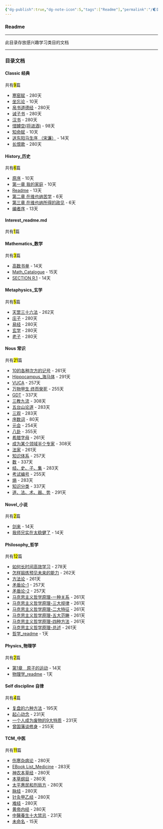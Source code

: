 ```yaml
---
{"dg-publish":true,"dg-note-icon":5,"tags":["Readme"],"permalink":"/🌓Interest_兴趣/Interest_readme/","dgPassFrontmatter":true,"noteIcon":5,"created":"2024-08-24T23:09:47.412+08:00","updated":"2024-09-13T16:43:32.782+08:00"}
---
```


### Readme
--- 
此目录存放感兴趣学习类目的文档
***
### 目录文档
<p><span><h4 data-heading="Classic 经典" dir="auto">Classic 经典</h4></span></p><p><span>共有<mark>9</mark>篇</span></p><div><ul class="dataview list-view-ul"><li><span><a data-tooltip-position="top" aria-label="🌓Interest_兴趣/Classic 经典/寒窑赋.md" data-href="🌓Interest_兴趣/Classic 经典/寒窑赋.md" href="🌓Interest_兴趣/Classic 经典/寒窑赋.md" class="internal-link" target="_blank" rel="noopener">寒窑赋</a> - 280天</span></li><li><span><a data-tooltip-position="top" aria-label="🌓Interest_兴趣/Classic 经典/坐忘论.md" data-href="🌓Interest_兴趣/Classic 经典/坐忘论.md" href="🌓Interest_兴趣/Classic 经典/坐忘论.md" class="internal-link" target="_blank" rel="noopener">坐忘论</a> - 10天</span></li><li><span><a data-tooltip-position="top" aria-label="🌓Interest_兴趣/Classic 经典/帛书道德经.md" data-href="🌓Interest_兴趣/Classic 经典/帛书道德经.md" href="🌓Interest_兴趣/Classic 经典/帛书道德经.md" class="internal-link" target="_blank" rel="noopener">帛书道德经</a> - 280天</span></li><li><span><a data-tooltip-position="top" aria-label="🌓Interest_兴趣/Classic 经典/诫子书.md" data-href="🌓Interest_兴趣/Classic 经典/诫子书.md" href="🌓Interest_兴趣/Classic 经典/诫子书.md" class="internal-link" target="_blank" rel="noopener">诫子书</a> - 280天</span></li><li><span><a data-tooltip-position="top" aria-label="🌓Interest_兴趣/Classic 经典/汉书.md" data-href="🌓Interest_兴趣/Classic 经典/汉书.md" href="🌓Interest_兴趣/Classic 经典/汉书.md" class="internal-link" target="_blank" rel="noopener">汉书</a> - 280天</span></li><li><span><a data-tooltip-position="top" aria-label="🌓Interest_兴趣/Classic 经典/惜罇空(将进酒).md" data-href="🌓Interest_兴趣/Classic 经典/惜罇空(将进酒).md" href="🌓Interest_兴趣/Classic 经典/惜罇空(将进酒).md" class="internal-link" target="_blank" rel="noopener">惜罇空(将进酒)</a> - 98天</span></li><li><span><a data-tooltip-position="top" aria-label="🌓Interest_兴趣/Classic 经典/知命赋.md" data-href="🌓Interest_兴趣/Classic 经典/知命赋.md" href="🌓Interest_兴趣/Classic 经典/知命赋.md" class="internal-link" target="_blank" rel="noopener">知命赋</a> - 10天</span></li><li><span><a data-tooltip-position="top" aria-label="🌓Interest_兴趣/Classic 经典/送东阳马生序 （宋濂）.md" data-href="🌓Interest_兴趣/Classic 经典/送东阳马生序 （宋濂）.md" href="🌓Interest_兴趣/Classic 经典/送东阳马生序 （宋濂）.md" class="internal-link" target="_blank" rel="noopener">送东阳马生序 （宋濂）</a> - 14天</span></li><li><span><a data-tooltip-position="top" aria-label="🌓Interest_兴趣/Classic 经典/长恨歌.md" data-href="🌓Interest_兴趣/Classic 经典/长恨歌.md" href="🌓Interest_兴趣/Classic 经典/长恨歌.md" class="internal-link" target="_blank" rel="noopener">长恨歌</a> - 280天</span></li></ul></div><p><span><h4 data-heading="History_历史" dir="auto">History_历史</h4></span></p><p><span>共有<mark>6</mark>篇</span></p><div><ul class="dataview list-view-ul"><li><span><a data-tooltip-position="top" aria-label="🌓Interest_兴趣/History_历史/Mein Kampf/原序.md" data-href="🌓Interest_兴趣/History_历史/Mein Kampf/原序.md" href="🌓Interest_兴趣/History_历史/Mein Kampf/原序.md" class="internal-link" target="_blank" rel="noopener">原序</a> - 10天</span></li><li><span><a data-tooltip-position="top" aria-label="🌓Interest_兴趣/History_历史/Mein Kampf/第一章 我的家庭.md" data-href="🌓Interest_兴趣/History_历史/Mein Kampf/第一章 我的家庭.md" href="🌓Interest_兴趣/History_历史/Mein Kampf/第一章 我的家庭.md" class="internal-link" target="_blank" rel="noopener">第一章 我的家庭</a> - 10天</span></li><li><span><a data-tooltip-position="top" aria-label="🌓Interest_兴趣/History_历史/Mein Kampf/Readme.md" data-href="🌓Interest_兴趣/History_历史/Mein Kampf/Readme.md" href="🌓Interest_兴趣/History_历史/Mein Kampf/Readme.md" class="internal-link" target="_blank" rel="noopener">Readme</a> - 13天</span></li><li><span><a data-tooltip-position="top" aria-label="🌓Interest_兴趣/History_历史/Mein Kampf/第二章 在维也纳苦学.md" data-href="🌓Interest_兴趣/History_历史/Mein Kampf/第二章 在维也纳苦学.md" href="🌓Interest_兴趣/History_历史/Mein Kampf/第二章 在维也纳苦学.md" class="internal-link" target="_blank" rel="noopener">第二章 在维也纳苦学</a> - 6天</span></li><li><span><a data-tooltip-position="top" aria-label="🌓Interest_兴趣/History_历史/Mein Kampf/第三章 在维也纳所得的政见.md" data-href="🌓Interest_兴趣/History_历史/Mein Kampf/第三章 在维也纳所得的政见.md" href="🌓Interest_兴趣/History_历史/Mein Kampf/第三章 在维也纳所得的政见.md" class="internal-link" target="_blank" rel="noopener">第三章 在维也纳所得的政见</a> - 6天</span></li><li><span><a data-tooltip-position="top" aria-label="🌓Interest_兴趣/History_历史/Mein Kampf/编者序.md" data-href="🌓Interest_兴趣/History_历史/Mein Kampf/编者序.md" href="🌓Interest_兴趣/History_历史/Mein Kampf/编者序.md" class="internal-link" target="_blank" rel="noopener">编者序</a> - 13天</span></li></ul></div><p><span><h4 data-heading="Interest_readme.md" dir="auto">Interest_readme.md</h4></span></p><p><span>共有<mark>1</mark>篇</span></p><div><ul class="dataview list-view-ul"></ul></div><p><span><h4 data-heading="Mathematics_数学" dir="auto">Mathematics_数学</h4></span></p><p><span>共有<mark>3</mark>篇</span></p><div><ul class="dataview list-view-ul"><li><span><a data-tooltip-position="top" aria-label="🌓Interest_兴趣/Mathematics_数学/高数书单.md" data-href="🌓Interest_兴趣/Mathematics_数学/高数书单.md" href="🌓Interest_兴趣/Mathematics_数学/高数书单.md" class="internal-link" target="_blank" rel="noopener">高数书单</a> - 14天</span></li><li><span><a data-tooltip-position="top" aria-label="🌓Interest_兴趣/Mathematics_数学/Math_Catalogue.md" data-href="🌓Interest_兴趣/Mathematics_数学/Math_Catalogue.md" href="🌓Interest_兴趣/Mathematics_数学/Math_Catalogue.md" class="internal-link" target="_blank" rel="noopener">Math_Catalogue</a> - 15天</span></li><li><span><a data-tooltip-position="top" aria-label="🌓Interest_兴趣/Mathematics_数学/Precalculus/SECTION R.1.md" data-href="🌓Interest_兴趣/Mathematics_数学/Precalculus/SECTION R.1.md" href="🌓Interest_兴趣/Mathematics_数学/Precalculus/SECTION R.1.md" class="internal-link" target="_blank" rel="noopener">SECTION R.1</a> - 14天</span></li></ul></div><p><span><h4 data-heading="Metaphysics_玄学" dir="auto">Metaphysics_玄学</h4></span></p><p><span>共有<mark>5</mark>篇</span></p><div><ul class="dataview list-view-ul"><li><span><a data-tooltip-position="top" aria-label="🌓Interest_兴趣/Metaphysics_玄学/天罡三十六法.md" data-href="🌓Interest_兴趣/Metaphysics_玄学/天罡三十六法.md" href="🌓Interest_兴趣/Metaphysics_玄学/天罡三十六法.md" class="internal-link" target="_blank" rel="noopener">天罡三十六法</a> - 262天</span></li><li><span><a data-tooltip-position="top" aria-label="🌓Interest_兴趣/Metaphysics_玄学/庄子.md" data-href="🌓Interest_兴趣/Metaphysics_玄学/庄子.md" href="🌓Interest_兴趣/Metaphysics_玄学/庄子.md" class="internal-link" target="_blank" rel="noopener">庄子</a> - 280天</span></li><li><span><a data-tooltip-position="top" aria-label="🌓Interest_兴趣/Metaphysics_玄学/易经.md" data-href="🌓Interest_兴趣/Metaphysics_玄学/易经.md" href="🌓Interest_兴趣/Metaphysics_玄学/易经.md" class="internal-link" target="_blank" rel="noopener">易经</a> - 280天</span></li><li><span><a data-tooltip-position="top" aria-label="🌓Interest_兴趣/Metaphysics_玄学/玄学.md" data-href="🌓Interest_兴趣/Metaphysics_玄学/玄学.md" href="🌓Interest_兴趣/Metaphysics_玄学/玄学.md" class="internal-link" target="_blank" rel="noopener">玄学</a> - 280天</span></li><li><span><a data-tooltip-position="top" aria-label="🌓Interest_兴趣/Metaphysics_玄学/老子.md" data-href="🌓Interest_兴趣/Metaphysics_玄学/老子.md" href="🌓Interest_兴趣/Metaphysics_玄学/老子.md" class="internal-link" target="_blank" rel="noopener">老子</a> - 280天</span></li></ul></div><p><span><h4 data-heading="Nous 常识" dir="auto">Nous 常识</h4></span></p><p><span>共有<mark>21</mark>篇</span></p><div><ul class="dataview list-view-ul"><li><span><a data-tooltip-position="top" aria-label="🌓Interest_兴趣/Nous 常识/10的各种次方的记号.md" data-href="🌓Interest_兴趣/Nous 常识/10的各种次方的记号.md" href="🌓Interest_兴趣/Nous 常识/10的各种次方的记号.md" class="internal-link" target="_blank" rel="noopener">10的各种次方的记号</a> - 261天</span></li><li><span><a data-tooltip-position="top" aria-label="🌓Interest_兴趣/Nous 常识/Hippocampus_海马体.md" data-href="🌓Interest_兴趣/Nous 常识/Hippocampus_海马体.md" href="🌓Interest_兴趣/Nous 常识/Hippocampus_海马体.md" class="internal-link" target="_blank" rel="noopener">Hippocampus_海马体</a> - 291天</span></li><li><span><a data-tooltip-position="top" aria-label="🌓Interest_兴趣/Nous 常识/VUCA.md" data-href="🌓Interest_兴趣/Nous 常识/VUCA.md" href="🌓Interest_兴趣/Nous 常识/VUCA.md" class="internal-link" target="_blank" rel="noopener">VUCA</a> - 257天</span></li><li><span><a data-tooltip-position="top" aria-label="🌓Interest_兴趣/Nous 常识/万物甲生 终而癸死.md" data-href="🌓Interest_兴趣/Nous 常识/万物甲生 终而癸死.md" href="🌓Interest_兴趣/Nous 常识/万物甲生 终而癸死.md" class="internal-link" target="_blank" rel="noopener">万物甲生 终而癸死</a> - 255天</span></li><li><span><a data-tooltip-position="top" aria-label="🌓Interest_兴趣/Nous 常识/GDT.md" data-href="🌓Interest_兴趣/Nous 常识/GDT.md" href="🌓Interest_兴趣/Nous 常识/GDT.md" class="internal-link" target="_blank" rel="noopener">GDT</a> - 337天</span></li><li><span><a data-tooltip-position="top" aria-label="🌓Interest_兴趣/Nous 常识/三教九流.md" data-href="🌓Interest_兴趣/Nous 常识/三教九流.md" href="🌓Interest_兴趣/Nous 常识/三教九流.md" class="internal-link" target="_blank" rel="noopener">三教九流</a> - 308天</span></li><li><span><a data-tooltip-position="top" aria-label="🌓Interest_兴趣/Nous 常识/五台山论道.md" data-href="🌓Interest_兴趣/Nous 常识/五台山论道.md" href="🌓Interest_兴趣/Nous 常识/五台山论道.md" class="internal-link" target="_blank" rel="noopener">五台山论道</a> - 283天</span></li><li><span><a data-tooltip-position="top" aria-label="🌓Interest_兴趣/Nous 常识/三观.md" data-href="🌓Interest_兴趣/Nous 常识/三观.md" href="🌓Interest_兴趣/Nous 常识/三观.md" class="internal-link" target="_blank" rel="noopener">三观</a> - 283天</span></li><li><span><a data-tooltip-position="top" aria-label="🌓Interest_兴趣/Nous 常识/序数词.md" data-href="🌓Interest_兴趣/Nous 常识/序数词.md" href="🌓Interest_兴趣/Nous 常识/序数词.md" class="internal-link" target="_blank" rel="noopener">序数词</a> - 80天</span></li><li><span><a data-tooltip-position="top" aria-label="🌓Interest_兴趣/Nous 常识/元会.md" data-href="🌓Interest_兴趣/Nous 常识/元会.md" href="🌓Interest_兴趣/Nous 常识/元会.md" class="internal-link" target="_blank" rel="noopener">元会</a> - 254天</span></li><li><span><a data-tooltip-position="top" aria-label="🌓Interest_兴趣/Nous 常识/八卦.md" data-href="🌓Interest_兴趣/Nous 常识/八卦.md" href="🌓Interest_兴趣/Nous 常识/八卦.md" class="internal-link" target="_blank" rel="noopener">八卦</a> - 355天</span></li><li><span><a data-tooltip-position="top" aria-label="🌓Interest_兴趣/Nous 常识/希腊字母.md" data-href="🌓Interest_兴趣/Nous 常识/希腊字母.md" href="🌓Interest_兴趣/Nous 常识/希腊字母.md" class="internal-link" target="_blank" rel="noopener">希腊字母</a> - 261天</span></li><li><span><a data-tooltip-position="top" aria-label="🌓Interest_兴趣/Nous 常识/成为某个领域半个专家.md" data-href="🌓Interest_兴趣/Nous 常识/成为某个领域半个专家.md" href="🌓Interest_兴趣/Nous 常识/成为某个领域半个专家.md" class="internal-link" target="_blank" rel="noopener">成为某个领域半个专家</a> - 308天</span></li><li><span><a data-tooltip-position="top" aria-label="🌓Interest_兴趣/Nous 常识/法家.md" data-href="🌓Interest_兴趣/Nous 常识/法家.md" href="🌓Interest_兴趣/Nous 常识/法家.md" class="internal-link" target="_blank" rel="noopener">法家</a> - 261天</span></li><li><span><a data-tooltip-position="top" aria-label="🌓Interest_兴趣/Nous 常识/知识体系.md" data-href="🌓Interest_兴趣/Nous 常识/知识体系.md" href="🌓Interest_兴趣/Nous 常识/知识体系.md" class="internal-link" target="_blank" rel="noopener">知识体系</a> - 257天</span></li><li><span><a data-tooltip-position="top" aria-label="🌓Interest_兴趣/Nous 常识/数.md" data-href="🌓Interest_兴趣/Nous 常识/数.md" href="🌓Interest_兴趣/Nous 常识/数.md" class="internal-link" target="_blank" rel="noopener">数</a> - 337天</span></li><li><span><a data-tooltip-position="top" aria-label="🌓Interest_兴趣/Nous 常识/经、史、子、集.md" data-href="🌓Interest_兴趣/Nous 常识/经、史、子、集.md" href="🌓Interest_兴趣/Nous 常识/经、史、子、集.md" class="internal-link" target="_blank" rel="noopener">经、史、子、集</a> - 283天</span></li><li><span><a data-tooltip-position="top" aria-label="🌓Interest_兴趣/Nous 常识/考试编号.md" data-href="🌓Interest_兴趣/Nous 常识/考试编号.md" href="🌓Interest_兴趣/Nous 常识/考试编号.md" class="internal-link" target="_blank" rel="noopener">考试编号</a> - 255天</span></li><li><span><a data-tooltip-position="top" aria-label="🌓Interest_兴趣/Nous 常识/熵.md" data-href="🌓Interest_兴趣/Nous 常识/熵.md" href="🌓Interest_兴趣/Nous 常识/熵.md" class="internal-link" target="_blank" rel="noopener">熵</a> - 283天</span></li><li><span><a data-tooltip-position="top" aria-label="🌓Interest_兴趣/Nous 常识/知识分类.md" data-href="🌓Interest_兴趣/Nous 常识/知识分类.md" href="🌓Interest_兴趣/Nous 常识/知识分类.md" class="internal-link" target="_blank" rel="noopener">知识分类</a> - 337天</span></li><li><span><a data-tooltip-position="top" aria-label="🌓Interest_兴趣/Nous 常识/道、法、术、器、势.md" data-href="🌓Interest_兴趣/Nous 常识/道、法、术、器、势.md" href="🌓Interest_兴趣/Nous 常识/道、法、术、器、势.md" class="internal-link" target="_blank" rel="noopener">道、法、术、器、势</a> - 291天</span></li></ul></div><p><span><h4 data-heading="Novel_小说" dir="auto">Novel_小说</h4></span></p><p><span>共有<mark>2</mark>篇</span></p><div><ul class="dataview list-view-ul"><li><span><a data-tooltip-position="top" aria-label="🌓Interest_兴趣/Novel_小说/剑来.md" data-href="🌓Interest_兴趣/Novel_小说/剑来.md" href="🌓Interest_兴趣/Novel_小说/剑来.md" class="internal-link" target="_blank" rel="noopener">剑来</a> - 14天</span></li><li><span><a data-tooltip-position="top" aria-label="🌓Interest_兴趣/Novel_小说/我师兄实在太稳健了.md" data-href="🌓Interest_兴趣/Novel_小说/我师兄实在太稳健了.md" href="🌓Interest_兴趣/Novel_小说/我师兄实在太稳健了.md" class="internal-link" target="_blank" rel="noopener">我师兄实在太稳健了</a> - 14天</span></li></ul></div><p><span><h4 data-heading="Philosophy_哲学" dir="auto">Philosophy_哲学</h4></span></p><p><span>共有<mark>12</mark>篇</span></p><div><ul class="dataview list-view-ul"><li><span><a data-tooltip-position="top" aria-label="🌓Interest_兴趣/Philosophy_哲学/如何长时间高效学习.md" data-href="🌓Interest_兴趣/Philosophy_哲学/如何长时间高效学习.md" href="🌓Interest_兴趣/Philosophy_哲学/如何长时间高效学习.md" class="internal-link" target="_blank" rel="noopener">如何长时间高效学习</a> - 278天</span></li><li><span><a data-tooltip-position="top" aria-label="🌓Interest_兴趣/Philosophy_哲学/怎样锻炼预见未来的能力.md" data-href="🌓Interest_兴趣/Philosophy_哲学/怎样锻炼预见未来的能力.md" href="🌓Interest_兴趣/Philosophy_哲学/怎样锻炼预见未来的能力.md" class="internal-link" target="_blank" rel="noopener">怎样锻炼预见未来的能力</a> - 262天</span></li><li><span><a data-tooltip-position="top" aria-label="🌓Interest_兴趣/Philosophy_哲学/方法论.md" data-href="🌓Interest_兴趣/Philosophy_哲学/方法论.md" href="🌓Interest_兴趣/Philosophy_哲学/方法论.md" class="internal-link" target="_blank" rel="noopener">方法论</a> - 261天</span></li><li><span><a data-tooltip-position="top" aria-label="🌓Interest_兴趣/Philosophy_哲学/矛盾论-1.md" data-href="🌓Interest_兴趣/Philosophy_哲学/矛盾论-1.md" href="🌓Interest_兴趣/Philosophy_哲学/矛盾论-1.md" class="internal-link" target="_blank" rel="noopener">矛盾论-1</a> - 257天</span></li><li><span><a data-tooltip-position="top" aria-label="🌓Interest_兴趣/Philosophy_哲学/矛盾论-2.md" data-href="🌓Interest_兴趣/Philosophy_哲学/矛盾论-2.md" href="🌓Interest_兴趣/Philosophy_哲学/矛盾论-2.md" class="internal-link" target="_blank" rel="noopener">矛盾论-2</a> - 257天</span></li><li><span><a data-tooltip-position="top" aria-label="🌓Interest_兴趣/Philosophy_哲学/马克思主义哲学原理-一种关系.md" data-href="🌓Interest_兴趣/Philosophy_哲学/马克思主义哲学原理-一种关系.md" href="🌓Interest_兴趣/Philosophy_哲学/马克思主义哲学原理-一种关系.md" class="internal-link" target="_blank" rel="noopener">马克思主义哲学原理-一种关系</a> - 261天</span></li><li><span><a data-tooltip-position="top" aria-label="🌓Interest_兴趣/Philosophy_哲学/马克思主义哲学原理-三大规律.md" data-href="🌓Interest_兴趣/Philosophy_哲学/马克思主义哲学原理-三大规律.md" href="🌓Interest_兴趣/Philosophy_哲学/马克思主义哲学原理-三大规律.md" class="internal-link" target="_blank" rel="noopener">马克思主义哲学原理-三大规律</a> - 261天</span></li><li><span><a data-tooltip-position="top" aria-label="🌓Interest_兴趣/Philosophy_哲学/马克思主义哲学原理-二大特征.md" data-href="🌓Interest_兴趣/Philosophy_哲学/马克思主义哲学原理-二大特征.md" href="🌓Interest_兴趣/Philosophy_哲学/马克思主义哲学原理-二大特征.md" class="internal-link" target="_blank" rel="noopener">马克思主义哲学原理-二大特征</a> - 261天</span></li><li><span><a data-tooltip-position="top" aria-label="🌓Interest_兴趣/Philosophy_哲学/马克思主义哲学原理-五大范畴.md" data-href="🌓Interest_兴趣/Philosophy_哲学/马克思主义哲学原理-五大范畴.md" href="🌓Interest_兴趣/Philosophy_哲学/马克思主义哲学原理-五大范畴.md" class="internal-link" target="_blank" rel="noopener">马克思主义哲学原理-五大范畴</a> - 261天</span></li><li><span><a data-tooltip-position="top" aria-label="🌓Interest_兴趣/Philosophy_哲学/马克思主义哲学原理-四种方法.md" data-href="🌓Interest_兴趣/Philosophy_哲学/马克思主义哲学原理-四种方法.md" href="🌓Interest_兴趣/Philosophy_哲学/马克思主义哲学原理-四种方法.md" class="internal-link" target="_blank" rel="noopener">马克思主义哲学原理-四种方法</a> - 261天</span></li><li><span><a data-tooltip-position="top" aria-label="🌓Interest_兴趣/Philosophy_哲学/马克思主义哲学原理-总述.md" data-href="🌓Interest_兴趣/Philosophy_哲学/马克思主义哲学原理-总述.md" href="🌓Interest_兴趣/Philosophy_哲学/马克思主义哲学原理-总述.md" class="internal-link" target="_blank" rel="noopener">马克思主义哲学原理-总述</a> - 261天</span></li><li><span><a data-tooltip-position="top" aria-label="🌓Interest_兴趣/Philosophy_哲学/哲学_readme.md" data-href="🌓Interest_兴趣/Philosophy_哲学/哲学_readme.md" href="🌓Interest_兴趣/Philosophy_哲学/哲学_readme.md" class="internal-link" target="_blank" rel="noopener">哲学_readme</a> - 1天</span></li></ul></div><p><span><h4 data-heading="Physics_物理学" dir="auto">Physics_物理学</h4></span></p><p><span>共有<mark>2</mark>篇</span></p><div><ul class="dataview list-view-ul"><li><span><a data-tooltip-position="top" aria-label="🌓Interest_兴趣/Physics_物理学/费恩曼物理学讲义/第1章　原子的运动.md" data-href="🌓Interest_兴趣/Physics_物理学/费恩曼物理学讲义/第1章　原子的运动.md" href="🌓Interest_兴趣/Physics_物理学/费恩曼物理学讲义/第1章　原子的运动.md" class="internal-link" target="_blank" rel="noopener">第1章　原子的运动</a> - 14天</span></li><li><span><a data-tooltip-position="top" aria-label="🌓Interest_兴趣/Physics_物理学/物理学_readme.md" data-href="🌓Interest_兴趣/Physics_物理学/物理学_readme.md" href="🌓Interest_兴趣/Physics_物理学/物理学_readme.md" class="internal-link" target="_blank" rel="noopener">物理学_readme</a> - 1天</span></li></ul></div><p><span><h4 data-heading="Self  discipline 自律" dir="auto">Self  discipline 自律</h4></span></p><p><span>共有<mark>4</mark>篇</span></p><div><ul class="dataview list-view-ul"><li><span><a data-tooltip-position="top" aria-label="🌓Interest_兴趣/Self  discipline 自律/复盘的六种方法.md" data-href="🌓Interest_兴趣/Self  discipline 自律/复盘的六种方法.md" href="🌓Interest_兴趣/Self  discipline 自律/复盘的六种方法.md" class="internal-link" target="_blank" rel="noopener">复盘的六种方法</a> - 195天</span></li><li><span><a data-tooltip-position="top" aria-label="🌓Interest_兴趣/Self  discipline 自律/起心动念.md" data-href="🌓Interest_兴趣/Self  discipline 自律/起心动念.md" href="🌓Interest_兴趣/Self  discipline 自律/起心动念.md" class="internal-link" target="_blank" rel="noopener">起心动念</a> - 231天</span></li><li><span><a data-tooltip-position="top" aria-label="🌓Interest_兴趣/Self  discipline 自律/一个人成为废物的9大特质.md" data-href="🌓Interest_兴趣/Self  discipline 自律/一个人成为废物的9大特质.md" href="🌓Interest_兴趣/Self  discipline 自律/一个人成为废物的9大特质.md" class="internal-link" target="_blank" rel="noopener">一个人成为废物的9大特质</a> - 231天</span></li><li><span><a data-tooltip-position="top" aria-label="🌓Interest_兴趣/Self  discipline 自律/曾国藩谈修身.md" data-href="🌓Interest_兴趣/Self  discipline 自律/曾国藩谈修身.md" href="🌓Interest_兴趣/Self  discipline 自律/曾国藩谈修身.md" class="internal-link" target="_blank" rel="noopener">曾国藩谈修身</a> - 255天</span></li></ul></div><p><span><h4 data-heading="TCM_中医" dir="auto">TCM_中医</h4></span></p><p><span>共有<mark>11</mark>篇</span></p><div><ul class="dataview list-view-ul"><li><span><a data-tooltip-position="top" aria-label="🌓Interest_兴趣/TCM_中医/书籍/伤寒杂病论.md" data-href="🌓Interest_兴趣/TCM_中医/书籍/伤寒杂病论.md" href="🌓Interest_兴趣/TCM_中医/书籍/伤寒杂病论.md" class="internal-link" target="_blank" rel="noopener">伤寒杂病论</a> - 280天</span></li><li><span><a data-tooltip-position="top" aria-label="🌓Interest_兴趣/TCM_中医/书籍/EBook List_Medicine.md" data-href="🌓Interest_兴趣/TCM_中医/书籍/EBook List_Medicine.md" href="🌓Interest_兴趣/TCM_中医/书籍/EBook List_Medicine.md" class="internal-link" target="_blank" rel="noopener">EBook List_Medicine</a> - 283天</span></li><li><span><a data-tooltip-position="top" aria-label="🌓Interest_兴趣/TCM_中医/书籍/神农本草经.md" data-href="🌓Interest_兴趣/TCM_中医/书籍/神农本草经.md" href="🌓Interest_兴趣/TCM_中医/书籍/神农本草经.md" class="internal-link" target="_blank" rel="noopener">神农本草经</a> - 280天</span></li><li><span><a data-tooltip-position="top" aria-label="🌓Interest_兴趣/TCM_中医/书籍/本草纲目.md" data-href="🌓Interest_兴趣/TCM_中医/书籍/本草纲目.md" href="🌓Interest_兴趣/TCM_中医/书籍/本草纲目.md" class="internal-link" target="_blank" rel="noopener">本草纲目</a> - 280天</span></li><li><span><a data-tooltip-position="top" aria-label="🌓Interest_兴趣/TCM_中医/书籍/太平惠民和剂局方.md" data-href="🌓Interest_兴趣/TCM_中医/书籍/太平惠民和剂局方.md" href="🌓Interest_兴趣/TCM_中医/书籍/太平惠民和剂局方.md" class="internal-link" target="_blank" rel="noopener">太平惠民和剂局方</a> - 280天</span></li><li><span><a data-tooltip-position="top" aria-label="🌓Interest_兴趣/TCM_中医/书籍/脉经.md" data-href="🌓Interest_兴趣/TCM_中医/书籍/脉经.md" href="🌓Interest_兴趣/TCM_中医/书籍/脉经.md" class="internal-link" target="_blank" rel="noopener">脉经</a> - 280天</span></li><li><span><a data-tooltip-position="top" aria-label="🌓Interest_兴趣/TCM_中医/书籍/针灸甲乙经.md" data-href="🌓Interest_兴趣/TCM_中医/书籍/针灸甲乙经.md" href="🌓Interest_兴趣/TCM_中医/书籍/针灸甲乙经.md" class="internal-link" target="_blank" rel="noopener">针灸甲乙经</a> - 280天</span></li><li><span><a data-tooltip-position="top" aria-label="🌓Interest_兴趣/TCM_中医/书籍/难经.md" data-href="🌓Interest_兴趣/TCM_中医/书籍/难经.md" href="🌓Interest_兴趣/TCM_中医/书籍/难经.md" class="internal-link" target="_blank" rel="noopener">难经</a> - 280天</span></li><li><span><a data-tooltip-position="top" aria-label="🌓Interest_兴趣/TCM_中医/书籍/黄帝内经.md" data-href="🌓Interest_兴趣/TCM_中医/书籍/黄帝内经.md" href="🌓Interest_兴趣/TCM_中医/书籍/黄帝内经.md" class="internal-link" target="_blank" rel="noopener">黄帝内经</a> - 280天</span></li><li><span><a data-tooltip-position="top" aria-label="🌓Interest_兴趣/TCM_中医/常识/中醫養生十大禁忌.md" data-href="🌓Interest_兴趣/TCM_中医/常识/中醫養生十大禁忌.md" href="🌓Interest_兴趣/TCM_中医/常识/中醫養生十大禁忌.md" class="internal-link" target="_blank" rel="noopener">中醫養生十大禁忌</a> - 231天</span></li><li><span><a data-tooltip-position="top" aria-label="🌓Interest_兴趣/TCM_中医/常识/未命名.md" data-href="🌓Interest_兴趣/TCM_中医/常识/未命名.md" href="🌓Interest_兴趣/TCM_中医/常识/未命名.md" class="internal-link" target="_blank" rel="noopener">未命名</a> - 15天</span></li></ul></div>
